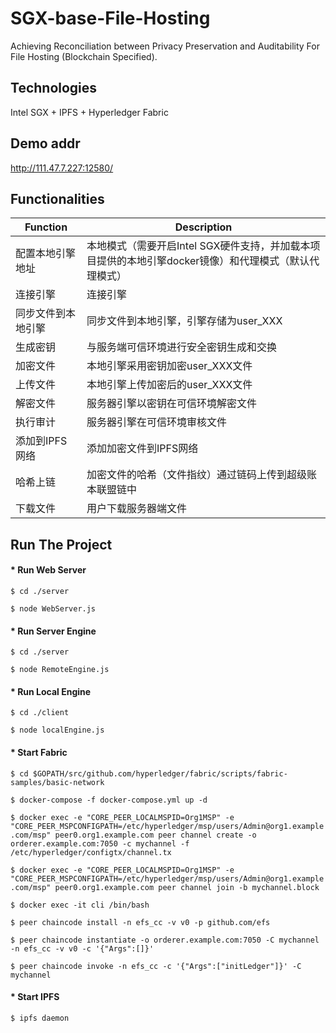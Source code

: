 # SGX-base-File-Hosting
Achieving Reconciliation between Privacy Preservation and Auditability For File Hosting (Blockchain Specified).

## Technologies

Intel SGX + IPFS + Hyperledger Fabric

## Demo addr
http://111.47.7.227:12580/

## Functionalities
|  Function  |  Description|
|  ----  | ----  |
| 配置本地引擎地址 | 本地模式（需要开启Intel SGX硬件支持，并加载本项目提供的本地引擎docker镜像）和代理模式（默认代理模式） |
| 连接引擎 | 连接引擎 |
| 同步文件到本地引擎 | 同步文件到本地引擎，引擎存储为user_XXX |
| 生成密钥 | 与服务端可信环境进行安全密钥生成和交换 |
| 加密文件 | 本地引擎采用密钥加密user_XXX文件| 
| 上传文件 | 本地引擎上传加密后的user_XXX文件 |
| 解密文件 | 服务器引擎以密钥在可信环境解密文件 |
| 执行审计 | 服务器引擎在可信环境审核文件 |
| 添加到IPFS网络 | 添加加密文件到IPFS网络 |
| 哈希上链 | 加密文件的哈希（文件指纹）通过链码上传到超级账本联盟链中 |
| 下载文件 | 用户下载服务器端文件 |

## Run The Project
#### * Run Web Server

```$ cd ./server```

```$ node WebServer.js```

#### * Run Server Engine

```$ cd ./server```

```$ node RemoteEngine.js```

#### * Run Local Engine

```$ cd ./client```

```$ node localEngine.js```

#### * Start Fabric

```$ cd $GOPATH/src/github.com/hyperledger/fabric/scripts/fabric-samples/basic-network```

```$ docker-compose -f docker-compose.yml up -d```

```$ docker exec -e "CORE_PEER_LOCALMSPID=Org1MSP" -e "CORE_PEER_MSPCONFIGPATH=/etc/hyperledger/msp/users/Admin@org1.example.com/msp" peer0.org1.example.com peer channel create -o orderer.example.com:7050 -c mychannel -f /etc/hyperledger/configtx/channel.tx```

```$ docker exec -e "CORE_PEER_LOCALMSPID=Org1MSP" -e "CORE_PEER_MSPCONFIGPATH=/etc/hyperledger/msp/users/Admin@org1.example.com/msp" peer0.org1.example.com peer channel join -b mychannel.block```

```$ docker exec -it cli /bin/bash```

```$ peer chaincode install -n efs_cc -v v0 -p github.com/efs```

```$ peer chaincode instantiate -o orderer.example.com:7050 -C mychannel -n efs_cc -v v0 -c '{"Args":[]}'```
 
```$ peer chaincode invoke -n efs_cc -c '{"Args":["initLedger"]}' -C mychannel```

#### * Start IPFS

```$ ipfs daemon```

